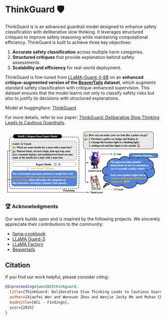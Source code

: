 # ThinkGuard 🛡️

ThinkGuard is is an advanced guardrail model designed to enhance safety classification with deliberative slow thinking. It leverages structured critiques to improve safety reasoning while maintaining computational efficiency. ThinkGuard is built to achieve three key objectives:

1. **Accurate safety classification** across multiple harm categories.  
2. **Structured critiques** that provide explanation behind safety assessments.  
3. **Scalability and efficiency** for real-world deployment.  

ThinkGuard is fine-tuned from [LLaMA-Guard-3-8B](https://huggingface.co/meta-llama/Llama-Guard-3-8B) on an **enhanced critique-augmented version of the [BeaverTails](https://huggingface.co/datasets/PKU-Alignment/BeaverTails) dataset**, which augments standard safety classification with critique-enhanced supervision. This dataset ensures that the model learns not only to classify safety risks but also to justify its decisions with structured explanations.

Model at huggingface: [ThinkGuard](https://huggingface.co/Rakancorle1/ThinkGuard)

For more details, refer to our paper: [ThinkGuard: Deliberative Slow Thinking Leads to Cautious Guardrails](https://arxiv.org/abs/2502.13458).

![ThinkGuard Model](./Figure/ThinkGuard.png)

### 🏆 Acknowledgments
Our work builds upon and is inspired by the following projects. We sincerely appreciate their contributions to the community:

- [llama-cookbook](https://github.com/meta-llama/llama-cookbook)
- [LLaMA Guard-3](https://huggingface.co/meta-llama/Llama-Guard-3-8B)
- [LLaMA Factory](https://github.com/hiyouga/LLaMA-Factory)
- [Beavertails](https://github.com/PKU-Alignment/beavertails)

## Citation

If you find our work helpful, please consider citing:

```bibtex
@Inproceedings{wen2025thinkguard,
  title={ThinkGuard: Deliberative Slow Thinking Leads to Cautious Guardrails},
  author={Xiaofei Wen and Wenxuan Zhou and Wenjie Jacky Mo and Muhao Chen},
  booktitle={ACL - Findings},
  year={2025}
}
